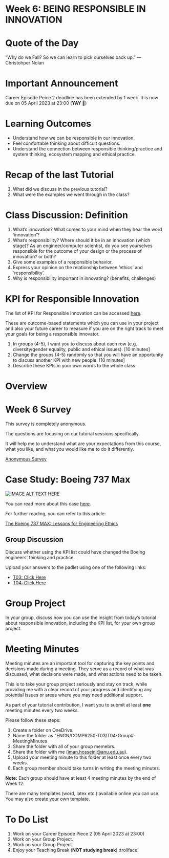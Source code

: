 
# Week 6: BEING RESPONSIBLE IN INNOVATION

# Quote of the Day

“Why do we Fall? So we can learn to pick ourselves back up.”
― Christohper Nolan

# Important Announcement

Career Episode Peice 2 deadline has been extended by 1 week. It is now due on 05 April 2023 at 23:00 (**YAY 🥳**) 

# Learning Outcomes

  * Understand how we can be responsible in our innovation.
  * Feel comfortable thinking about difficult questions.
  * Understand the connection between responsible thinking/practice and system thinking, ecosystem mapping and ethical practice.

# Recap of the last Tutorial
1. What did we discuss in the previous tutorial?
2. What were the examples we went through in the class?

# Class Discussion: Definition

  1. What’s innovation? What comes to your mind when they hear the word ‘innovation’?
  2. What’s responsibility? Where should it be in an innovation (which stage)? As an engineer/computer scientist, do you see yourselves responsible for the outcome of your design or the process of innovation? or both?
  3. Give some examples of a responsible behavior.
  4. Express your opinion on the relationship between ‘ethics’ and ‘responsibility’.
  5. Why is responsibility important in innovating? (benefits, challenges)

# KPI for Responsible Innovation
The list of KPI for Responsible Innovation can be accessed [here](https://wattlecourses.anu.edu.au/mod/resource/view.php?id=2805714).

These are outcome-based statements which you can use in your project and also your future career to measure if you are on the right track to meet your goals for being a responsible innovator.

  1. In groups (4-5), I want you to discuss about each row (e.g. diversity/gender equality, public and ethical issues). \[10 minutes\]
  2. Change the groups (4-5) randomly so that you will have an opportunity to discuss another KPI with new people. \[10 minutes\]
  3. Describe these KPIs in your own words to the whole class.


# Overview



# Week 6 Survey
This survey is completely anonymous.

The questions are focusing on our tutorial sessions specifically.

It will help me to understand what are your expectations from this course, what you like, and what you would like me to do it differently.

[Anonymous Survey](https://forms.office.com/r/FeY6ufZ8Lu)


# Case Study: Boeing 737 Max

[![IMAGE ALT TEXT HERE](https://img.youtube.com/vi/H2tuKiiznsY/sddefault.jpg)](https://www.youtube.com/watch?v=H2tuKiiznsY)


You can read more about this case [here](https://www.vox.com/2019/4/5/18296646/boeing-737-max-mcas-software-update).

For further reading, you can refer to this article:

[The Boeing 737 MAX: Lessons for Engineering Ethics](https://link.springer.com/article/10.1007/s11948-020-00252-y)


## Group Discussion

Discuss whether using the KPI list could have changed the Boeing engineers' thinking and practice.

Upload your answers to the padlet using one of the following links:
* [T03: Click Here](https://anu.padlet.org/u6554505/t03-being-responsible-in-innovation-7181vky4scmdfymy)
* [T04: Click Here](https://anu.padlet.org/u6554505/t04-being-responsible-in-innovation-xabtl11615zrchy0)


# Group Project

In your group, discuss how you can use the insight from today’s tutorial about responsible innovation, including the KPI list, for your own group project.

# Meeting Minutes
Meeting minutes are an important tool for capturing the key points and decisions made during a meeting. They serve as a record of what was discussed, what decisions were made, and what actions need to be taken.

This is to take your group project seriously and stay on track, while providing me with a clear record of your progress and identifying any potential issues or areas where you may need additional support.

As part of your tutorial contribution, I want you to submit at least **one** meeting minutes every two weeks.

Please follow these steps:
1. Create a folder on OneDrive.
2. Name the folder as "ENGN/COMP6250-T03/T04-Group#-MeetingMinutes
3. Share the folder with all of your group memebrs.
4. Share the folder with me (iman.hosseini@anu.edu.au).
5. Upload your meeting minute to this folder at least once every two weeks.
6. Each group member should take turns in writing the meeting minutes.

**Note:** Each group should have at least 4 meeting minutes by the end of Week 12.

There are many templates (word, latex etc.) available online you can use. You may also create your own template.


# To Do List
1. Work on your Career Episode Piece 2 (05 April 2023 at 23:00)
2. Work on your Group Project.
3. Work on your Group Project.
4. Enjoy your Teaching Break (**NOT studying break**) :trollface:


